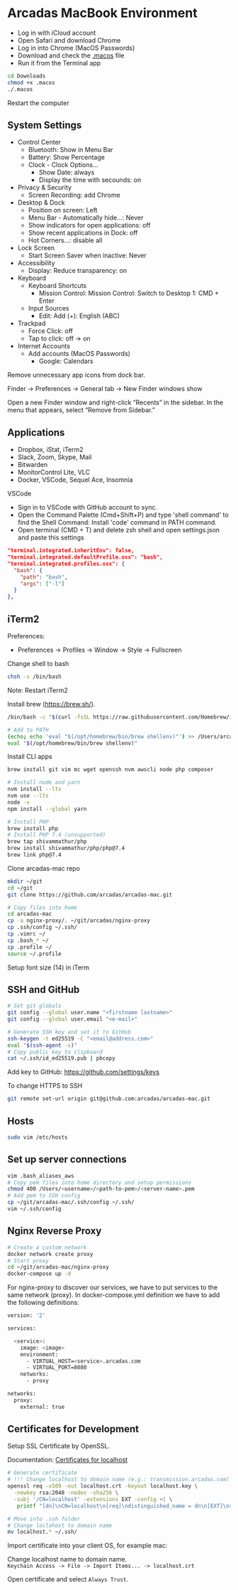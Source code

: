 # Arcadas MacBook Environment

- Log in with iCloud account
- Open Safari and download Chrome
- Log in into Chrome (MacOS Passwords)
- Download and check the [.macos](https://github.com/arcadas/arcadas-mac/blob/main/.macos) file
- Run it from the Terminal app

```sh
cd Downloads
chmod +x .macos
./.macos
```

Restart the computer

## System Settings

- Control Center
  - Bluetooth: Show in Menu Bar
  - Battery: Show Percentage
  - Clock - Clock Options...
    - Show Date: always
    - Display the time with secounds: on
- Privacy & Security
  - Screen Recording: add Chrome
- Desktop & Dock
  - Position on screen: Left
  - Menu Bar - Automatically hide...: Never
  - Show indicators for open applications: off
  - Show recent applications in Dock: off
  - Hot Corners...: disable all
- Lock Screen
  - Start Screen Saver when inactive: Never
- Accessibility
  - Display: Reduce transparency: on
- Keyboard
  - Keyboard Shortcuts
    - Mission Control: Mission Control: Switch to Desktop 1: CMD + Enter
  - Input Sources
    - Edit: Add (+): English (ABC)
- Trackpad
  - Force Click: off
  - Tap to click: off -> on
- Internet Accounts
  - Add accounts (MacOS Passwords)
    - Google: Calendars

Remove unnecessary app icons from dock bar.

Finder -> Preferences -> General tab -> New Finder windows show

Open a new Finder window and right-click “Recents” in the sidebar. In the menu that appears, select “Remove from Sidebar.”

## Applications

- Dropbox, iStat, iTerm2
- Slack, Zoom, Skype, Mail
- Bitwarden
- MonitorControl Lite, VLC
- Docker, VSCode, Sequel Ace, Insomnia

VSCode
- Sign in to VSCode with GitHub account to sync.
- Open the Command Palette (Cmd+Shift+P) and type 'shell command' to find the Shell Command: Install 'code' command in PATH command.
- Open terminal (CMD + T) and delete zsh shell and open settings.json and paste this settings

```json
"terminal.integrated.inheritEnv": false,
"terminal.integrated.defaultProfile.osx": "bash",
"terminal.integrated.profiles.osx": {
  "bash": {
    "path": "bash",
    "args": ["-l"]
  }
},
```

## iTerm2

Preferences:
- Preferences -> Profiles -> Window -> Style -> Fullscreen

Change shell to bash

```sh
chsh -s /bin/bash
```

Note: Restart iTerm2

Install brew (https://brew.sh/).

```sh
/bin/bash -c "$(curl -fsSL https://raw.githubusercontent.com/Homebrew/install/HEAD/install.sh)"

# Add to PATH
(echo; echo 'eval "$(/opt/homebrew/bin/brew shellenv)"') >> /Users/arcadas/.profile
eval "$(/opt/homebrew/bin/brew shellenv)"
```

Install CLI apps

```sh
brew install git vim mc wget openssh nvm awscli node php composer

# Install node and yarn
nvm install --lts
nvm use --lts
node -v
npm install --global yarn

# Install PHP
brew install php
# Install PHP 7.4 (unsupported)
brew tap shivammathur/php
brew install shivammathur/php/php@7.4
brew link php@7.4
```

Clone arcadas-mac repo

```sh
mkdir ~/git
cd ~/git
git clone https://github.com/arcadas/arcadas-mac.git

# Copy files into home
cd arcadas-mac
cp -a nginx-proxy/. ~/git/arcadas/nginx-proxy
cp .ssh/config ~/.ssh/
cp .vimrc ~/
cp .bash_* ~/
cp .profile ~/
source ~/.profile
```

Setup font size (14) in iTerm

## SSH and GitHub

```sh
# Set git globals
git config --global user.name "<firstname lastname>"
git config --global user.email "<e-mail>"

# Generate SSH key and set it to GitHub
ssh-keygen -t ed25519 -C "<email@address.com>"
eval "$(ssh-agent -s)"
# Copy public key to clipboard
cat ~/.ssh/id_ed25519.pub | pbcopy
```

Add key to GitHub: https://github.com/settings/keys

To change HTTPS to SSH

```sh
git remote set-url origin git@github.com:arcadas/arcadas-mac.git
```

## Hosts

```sh
sudo vim /etc/hosts
```

## Set up server connections

```sh
vim .bash_aliases_aws
# Copy pem files into home directory and setup permissions
chmod 400 /Users/<username>/<path-to-pem>/<server-name>.pem
# Add pem to SSH config
cp ~/git/arcadas-mac/.ssh/config ~/.ssh/
vim ~/.ssh/config
```

## Nginx Reverse Proxy

```sh
# Create a custom network
docker network create proxy
# Start proxy
cd ~/git/arcadas-mac/nginx-proxy
docker-compose up -d
```

For nginx-proxy to discover our services, we have to put services to the same network (proxy). In docker-compose.yml definition we have to add the following definitions:

```sh
version: '2'

services:

  <service>:
    image: <image>
    environment:
      - VIRTUAL_HOST=<service>.arcadas.com
      - VIRTUAL_PORT=8080
    networks:
      - proxy

networks:
  proxy:
    external: true
```

## Certificates for Development

Setup SSL Certificate by OpenSSL.

Documentation: [Certificates for localhost](https://letsencrypt.org/docs/certificates-for-localhost/)

```sh
# Generate certificate
# !!! Change localhost to domain name (e.g.: transmission.arcadas.com)
openssl req -x509 -out localhost.crt -keyout localhost.key \
  -newkey rsa:2048 -nodes -sha256 \
  -subj '/CN=localhost' -extensions EXT -config <( \
   printf "[dn]\nCN=localhost\n[req]\ndistinguished_name = dn\n[EXT]\nsubjectAltName=DNS:localhost\nkeyUsage=digitalSignature\nextendedKeyUsage=serverAuth")

# Move into .ssh folder
# Change loclahost to domain name
mv localhost.* ~/.ssh/
```

Import certificate into your client OS, for example mac:

Change localhost name to domain name. \
`Keychain Access -> File -> Import Items... -> localhost.crt`

Open certificate and select `Always Trust`.
